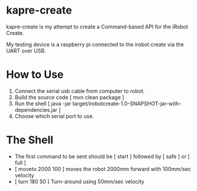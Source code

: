 kapre-create
============

kapre-create is my attempt to create a Command-based API for the iRobot Create.

My testing device is a raspberry pi connected to the irobot create via the UART over USB.

How to Use
==========

1. Connect the serial usb cable from computer to robot.
2. Build the source code [ mvn clean package ]
3. Run the shell [ java -jar target/irobotcreate-1.0-SNAPSHOT-jar-with-dependencies.jar ]
4. Choose which serial port to use.

The Shell
=========

* The first command to be sent should be [ start ] followed by [ safe ] or [ full ]
* [ moveto 2000 100 ] moves the robot 2000mm forward with 100mm/sec velocity
* [ turn 180 50 ] Turn-around using 50mm/sec velocity
